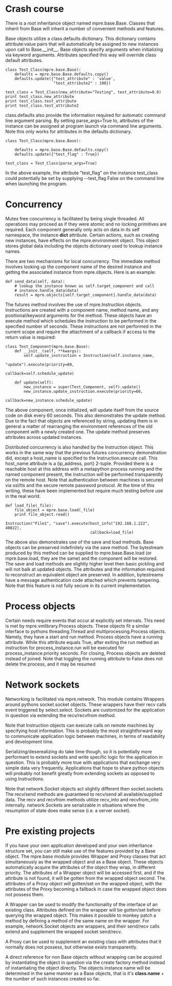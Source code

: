 Crash course
============

There is a root inheritance object named mpre.base.Base. Classes that inherit from Base
will inherit a number of convenient methods and features. 
                    
Base objects utilize a class.defaults dictionary. This dictionary contains
attribute:value pairs that will automatically be assigned to new instances
upon call to Base.\_\_init\_\_. Base objects specify arguments when initializing
via keyword arguments. Attributes specified this way will override
class default attributes.

    
    class Test_Class(mpre.base.Base):
        defaults = mpre.base.Base.defaults.copy()
        defaults.update({"test_attribute" : 'value',
                         "test_attribute2" : 100})
                         
    test_class = Test_Class(new_attribute="Testing", test_attribute=0.0)
    print test_class.new_attribute
    print test_class.test_attribute
    print test_class.test_attribute2
    

class.defaults also provide the information required for automatic command line
argument parsing. By setting parse_args=True to, attributes of the instance
can be assigned at program launch via command line arguments. Note this only
works for attributes in the defaults dictionary.


    class Test_Class(mpre.base.Base):
        
        defaults = mpre.base.Base.defaults.copy()
        defaults.update({"test_flag" : True})
        
    test_class = Test_Class(parse_args=True)
    
    
In the above example, the attribute "test_flag" on the instance test_class could
potentially be set by supplying --test_flag False on the command line when launching
the program.


Concurrency
===================
Mutex free concurrency is facilitated by being single threaded. All operations may 
proceed as if they were atomic and no locking primitives are required. Each component
generally only acts on data in its self namespace, the instance __dict__ attribute. 
Certain actions, such as creating new instances, have effects on the mpre.environment object. 
This object stores global data including the objects dictionary used to lookup instance names.

There are two mechanisms for local concurrency. The immediate method involves looking up
the component name of the desired instance and getting the associated instance from
mpre.objects. Here is an example:
    
    
    def send_data(self, data):
        # lookup the instance known as self.target_component and call
        # instance.handle_data(data)
        result = mpre.objects[self.target_component].handle_data(data)
        
        
The futures method involves the use of mpre.Instruction objects. Instructions 
are created with a component name, method name, and any positional/keyword 
arguments for the method. These objects have an execute method which schedules
the instruction to be performed in the specified number of seconds. These 
instructions are not performed in the current scope and require the attachment
of a callback if access to the return value is required:
            
    
    class Test_Component(mpre.base.Base):
        def __init__(self, **kwargs):
            self.update_instruction = Instruction(self.instance_name, 
                                                  "update").execute(priority=60,
                                                                    callback=self.schedule_update)
                                                                    
        def update(self):
            new_instance = super(Test_Component, self).update()
            new_instance.update_instruction.execute(priority=60,
                                                    callback=new_instance.schedule_update)
            

The above component, once initialized, will update itself from the source code
on disk every 60 seconds. This also demonstrates the update method. Due to the
fact that objects are referenced by string, updating them is in general
a matter of rearranging the environment references of the old component with a
newly created one. The update method preserves attributes across updated 
instances.

Distributed concurrency is also handled by the Instruction object. This works
in the same way that the previous futures concurrency demonstration did, except
a host_name is specified to the Instruction.execute call. This host_name attribute
is a (ip_address, port) 2-tuple. Provided there is a reachable host at this 
address with a metapython process running and the named component present, the
instruction will be performed transparently on the remote host. Note that 
authentication between machines is secured via ssl/tls and the secure remote
password protocol. At the time of this writing, these have been implemented but
require much testing before use in the real world.

    def load_file(_file):
        file_object = mpre.base.load(_file)
        print file_object.read()
        
    Instruction("File1", "save").execute(host_info("192.168.1.222", 40022),
                                         callback=load_file)
                                         
                                         
The above also demonstrates use of the save and load methods. Base objects
can be preserved indefinitely via the save method. The bytestream produced
by this method can be supplied to mpre.base.Base.load (or mpre.base.load, they
are the same) and the component will be restored. The save and load methods
are slightly higher level then basic pickling and will not balk at updated
objects. The attributes and the information required to reconstruct an
equivalent object are preserved. In addition, bytestreams have a message
authentication code attached which prevents tampering. Note that this feature
is not fully secure in its current implementation.


Process objects
===================
Certain needs require events that occur at explicitly set intervals. This need
is met by mpre.vmlibrary.Process objects. These objects fit a similar interface
to pythons threading.Thread and multiprocessing.Process objects. Namely, they 
have a start and run method. Process objects have a running attribute. While
this attribute equals True, after exiting the run method an instruction for
process_instance.run will be executed for process_instance.priority seconds. 
For closing, Process objects are deleted instead of joined. Note that toggling
the running attribute to False does not delete the process, and it may be resumed


Network sockets
===================
Networking is facilitated via mpre.network. This module contains Wrappers 
around pythons socket.socket objects. These wrappers have their recv
calls event triggered by select.select. Sockets are customized for
the application in question via extending the recv/recvfrom method.

Note that Instruction objects can execute calls on remote machines by 
specifying host information. This is probably the most straightforward way to
communicate application logic between machines, in terms of readability 
and development time. 

Serializing/deserealizing do take time though, so it is potentially more
performant to extend sockets and write specific logic for the application in
question. This is probably more true with applications that exchange very
simple data very frequently. Applications that hope to share python objects
will probably not benefit greatly from extending sockets as opposed to using
Instructions.

Note that network.Socket objects act slightly different then socket.sockets.
The recv/send methods are guaranteed to recv/send all available/supplied data.
The recv and recvfrom methods utilize recv_into and recvfrom_into internally.
network.Sockets are serializable in situations where the resumption of state
does make sense (i.e. a server socket).


Pre existing projects
===================
If you have your own application developed and your own inheritance structure
set, you can still make use of the features provided by a Base object. The
mpre.base module provides Wrapper and Proxy classes that act simultaneously
as the wrapped object and as a Base object. These objects automatically
acquire the attributes of the object they wrap, in different priority. The
attributes of a Wrapper object will be accessed first, and if the attribute is
not found, it will be gotten from the wrapped object second. The attributes of 
a Proxy object will gotten/set on the wrapped object, with the attributes of the
Proxy becoming a fallback in case the wrapped object does not possess them.

A Wrapper can be used to modify the functionality of the interface of an existing 
class. Attributes defined on the wrapper will be gotten/set before querying the 
wrapped object. This makes it possible to monkey patch a method by defining a 
method of the same name on the wrapper. For example, network.Socket objects are 
wrappers, and their send/recv calls extend and supplement the wrapped socket send/recv.

A Proxy can be used to supplement an existing class with attributes that it
normally does not possess, but otherwise exists transparently. 

A direct reference for non Base objects without wrapping can be acquired by 
instantiating the object in question via the create factory method instead 
of instantiating the object directly. The objects instance name will be 
determined in the same manner as a Base objects, that is it's
__class__.__name__ + the number of such instances created so far.